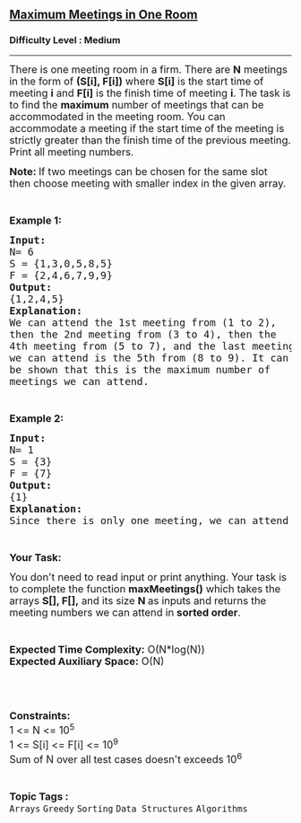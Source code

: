 <h2><a href="https://practice.geeksforgeeks.org/problems/maximum-meetings-in-one-room/1">Maximum Meetings in One Room</a></h2><h3>Difficulty Level : Medium</h3><hr><div class="problems_problem_content__Xm_eO"><p><span style="font-size:18px">There is one meeting room in a firm. There are&nbsp;<strong>N</strong>&nbsp;meetings in the form of&nbsp;<strong>(S[i], F[i])</strong>&nbsp;where&nbsp;<strong>S[i]</strong>&nbsp;is the start time of meeting&nbsp;<strong>i</strong>&nbsp;and&nbsp;<strong>F[i]</strong>&nbsp;is the finish time of meeting&nbsp;<strong>i</strong>. The task is to find the <strong>maximum</strong> number of meetings that can be accommodated in the meeting room. You can accommodate a meeting if the start time of the meeting is strictly greater than the finish&nbsp;time of the previous meeting. Print all meeting numbers.</span></p>

<p><span style="font-size:18px"><strong>Note: </strong>If two meetings can be chosen for the same slot then&nbsp;choose meeting with smaller index in the given&nbsp;array.</span></p>

<p>&nbsp;</p>

<p><strong><span style="font-size:18px">Example 1:</span></strong></p>

<pre><strong><span style="font-size:18px">Input:
</span></strong><span style="font-size:18px">N= 6
S = {1,3,0,5,8,5}
F = {2,4,6,7,9,9} </span><strong><span style="font-size:18px">
Output:
</span></strong><span style="font-size:18px">{1,2,4,5}</span><strong><span style="font-size:18px">
Explanation:
</span></strong><span style="font-size:18px">We can attend the 1st meeting from (1 to 2),
then the 2nd meeting from (3 to 4), then the
4th meeting from (5 to 7), and the last meeting
we can attend is the 5th from (8 to 9). It can
be shown that this is the maximum number of
meetings we can attend.</span></pre>

<p>&nbsp;</p>

<p><strong><span style="font-size:18px">Example 2:</span></strong></p>

<pre><strong><span style="font-size:18px">Input:</span></strong>
<span style="font-size:18px">N= 1
S = {3}
F = {7}</span>
<strong><span style="font-size:18px">Output:</span></strong>
<span style="font-size:18px">{1}</span>
<strong><span style="font-size:18px">Explanation:</span></strong>
<span style="font-size:18px">Since there is only one meeting, we can attend the meeting.</span></pre>

<p>&nbsp;</p>

<p><span style="font-size:18px"><strong>Your Task:</strong></span></p>

<p><span style="font-size:18px">You don't need to read input or print anything. Your task is to complete the function <strong>maxMeetings()</strong>&nbsp;which takes the arrays <strong>S[], F[],</strong>&nbsp;and its size <strong>N&nbsp;</strong>as inputs and returns the meeting numbers we can attend in <strong>sorted order</strong>.</span></p>

<p>&nbsp;</p>

<p><span style="font-size:18px"><strong>Expected Time Complexity:</strong>&nbsp;O(N*log(N))<br>
<strong>Expected Auxiliary Space:</strong>&nbsp;O(N)</span></p>

<p>&nbsp;</p>

<p>&nbsp;</p>

<p><span style="font-size:18px"><strong>Constraints:</strong><br>
1 &lt;= N&nbsp;&lt;= 10<sup>5</sup><br>
1 &lt;= S[i] &lt;= F[i] &lt;= 10<sup>9</sup><br>
Sum of N over all test cases doesn't exceeds 10<sup>6</sup></span></p>
</div><br><p><span style=font-size:18px><strong>Topic Tags : </strong><br><code>Arrays</code>&nbsp;<code>Greedy</code>&nbsp;<code>Sorting</code>&nbsp;<code>Data Structures</code>&nbsp;<code>Algorithms</code>&nbsp;